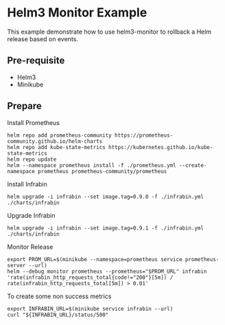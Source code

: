 # Helm3 Monitor Example

This example demonstrate how to use helm3-monitor to rollback a Helm release based on events.

## Pre-requisite

- Helm3
- Minikube

## Prepare

Install Prometheus
```shell
helm repo add prometheus-community https://prometheus-community.github.io/helm-charts
helm repo add kube-state-metrics https://kubernetes.github.io/kube-state-metrics
helm repo update
helm --namespace prometheus install -f ./prometheus.yml --create-namespace prometheus prometheus-community/prometheus
```

Install Infrabin
```shell
helm upgrade -i infrabin --set image.tag=0.9.0 -f ./infrabin.yml ./charts/infrabin
```

Upgrade Infrabin
```shell
helm upgrade -i infrabin --set image.tag=0.9.1 -f ./infrabin.yml ./charts/infrabin
```

Monitor Release
```shell
export PROM_URL=$(minikube --namespace=prometheus service prometheus-server --url)
helm --debug monitor prometheus --prometheus="$PROM_URL" infrabin 'rate(infrabin_http_requests_total{code!="200"}[5m]) / rate(infrabin_http_requests_total[5m]) > 0.01'
```

To create some non success metrics
```shell
export INFRABIN_URL=$(minikube service infrabin --url)
curl "${INFRABIN_URL}/status/500"
```